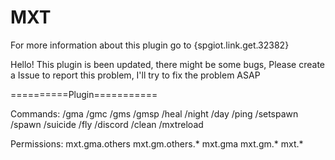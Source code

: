 # MXT
For more information about this plugin go to {spgiot.link.get.32382}


Hello! This plugin is been updated, there might be some bugs, Please create a Issue to report this problem, I'll try to fix the problem ASAP

==========Plugin===========

Commands:
  /gma <others>
  /gmc <others>
  /gms <others>
  /gmsp <others>
  /heal <others>
  /night
  /day
  /ping
  /setspawn
  /spawn
  /suicide
  /fly <others>
  /discord
  /clean <others>
  /mxtreload
  
 
Permissions:
  mxt.gma.others
  mxt.gm.others.*
  mxt.gma
  mxt.gm.*
  mxt.*
